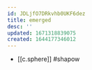 ```yaml
---
id: JDLjfO7DRkvhb0UKF6dez
title: emerged
desc: ''
updated: 1671318839075
created: 1644177346012
---
```


- [[c.sphere]] #shapow
